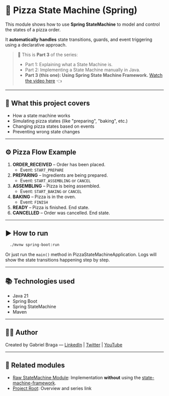 # 🍕 Pizza State Machine (Spring)

This module shows how to use **Spring StateMachine** to model and control the states of a pizza order.

It **automatically handles** state transitions, guards, and event triggering using a declarative approach.


> 🎥 This is **Part 3** of the series:
> - Part 1: Explaining what a State Machine is.
> - Part 2: Implementing a State Machine manually in Java.
> - **Part 3 (this one): Using Spring State Machine Framework.** [Watch the video here](https://www.youtube.com/@gabrielbragadev) 👈

---

## 🔧 What this project covers

- How a state machine works 
- Simulating pizza states (like "preparing", "baking", etc.)
- Changing pizza states based on events 
- Preventing wrong state changes

---

## ⚙️ Pizza Flow Example

1. **ORDER_RECEIVED** – Order has been placed.
    - Event: `START_PREPARE`
2. **PREPARING** – Ingredients are being prepared.
    - Event: `START_ASSEMBLING` or `CANCEL`
3. **ASSEMBLING** – Pizza is being assembled.
    - Event: `START_BAKING` or `CANCEL`
4. **BAKING** – Pizza is in the oven.
    - Event: `FINISH`
5. **READY** – Pizza is finished. End state.
6. **CANCELLED** – Order was cancelled. End state.

---

## ▶️ How to run

```bash
  ./mvnw spring-boot:run
```

Or just run the ```main()``` method in PizzaStateMachineApplication. 
Logs will show the state transitions happening step by step.

---

## 📚 Technologies used
- Java 21
- Spring Boot
- Spring StateMachine
- Maven

---

## 👨‍💻 Author

Created by Gabriel Braga — [LinkedIn](https://www.linkedin.com/in/gabriel-braga-da-silva/) |
[Twitter](https://x.com/gbraga_dev) |
[YouTube](https://www.youtube.com/@gabrielbragadev)

---

## 🔗 Related modules

- [Raw StateMachine Module](../modulo-fw/README.md): Implementation **without** using the 
  <u>state-machine-framework</u>.
- [Project Root](../README.md): Overview and series link
